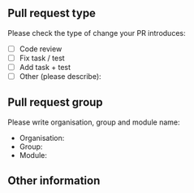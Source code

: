 ## Pull request type

<!-- Please do not submit updates to dependencies unless it fixes an issue. --> 

<!-- Please try to limit your pull request to one type, submit multiple pull requests if needed. --> 

Please check the type of change your PR introduces:
- [ ] Code review
- [ ] Fix task / test
- [ ] Add task + test
- [ ] Other (please describe): 

## Pull request group

Please write organisation, group and module name:
- Organisation:
- Group:
- Module:

## Other information

<!-- Any other information that is important to this PR such as screenshots of how the component looks before and after the change. -->